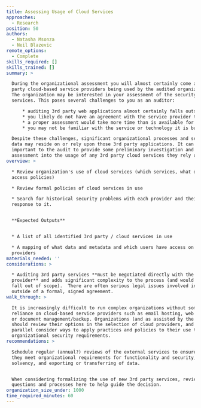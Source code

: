 ```yaml
---
title: Assessing Usage of Cloud Services
approaches:
  - Research
position: 50
authors:
  - Natasha Msonza
  - Neil Blazevic
remote_options:
  - Complete
skills_required: []
skills_trained: []
summary: >

  During the organizational assessment you will almost certainly come across 3rd
  party cloud-based service providers being used by the audited organization.
  The organization may be interested in your assessment of the security of those
  services. This poses several challenges to you as an auditor:

      * auditing 3rd party web applications almost certainly falls outside of the scope of the audit engagement
      * you likely do not have an agreement with the service provider to scan their application
      * a proper assessment would take more time than is available for the organizational audit
      * you may not be familiar with the service or technology it is built on

  Despite these challenges, significant organizational processes and sensitive
  data may reside on or rely upon those 3rd party applications. It can be
  important to the audit to provide some preliminary investigation and risk
  assessment into the usage of any 3rd party cloud services they rely upon.
overview: >

  * Review organization's use of cloud services (which services, what data,
  access policies)

  * Review formal policies of cloud services in use

  * Search for historical security problems with each provider and their
  response to it.


  **Expected Outputs**


  * A list of all identified 3rd party / cloud services in use

  * A mapping of what data and metadata and which users have access on which
  providers
materials_needed: ''
considerations: >

  * Auditing 3rd party services **must be negotiated directly with the service
  provider** and adds significant complexity to the process (and would normally
  fall out of scope).  There are often serious legal issues involved in auditing
  outside of a formal, signed agreement.
walk_through: >

  It is increasingly difficult to run complex organizations without some
  reliance on cloud-based service providers such as email hosting, web hosting,
  or document management/backup. Organizations (and as assisted by the auditor)
  should review their options in the selection of cloud providers, and in
  parallel consider ways to apply practices and policies to their use to meet
  organizational security requirements.
recommendations: >

  Schedule regular (annual?) reviews of the external services to ensure that
  they meet organizational requirements for functionality and security, business
  solvency, and exporting or transferring of data.


  When considering formalizing the use of new 3rd party services, review the
  questions and processes here to help guide the decision.
organization_size_under: 1000
time_required_minutes: 60
---
```


